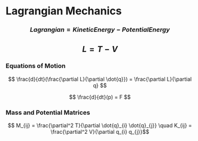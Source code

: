 # Lagrangian Mechanics

### $$ Lagrangian = Kinetic Energy - Potential Energy $$
## $$ L = T - V $$

### Equations of Motion
$$ \frac{d}{dt}(\frac{\partial L}{\partial \dot{q}}) = \frac{\partial L}{\partial q} $$

$$ \frac{d}{dt}(p) = F $$

### Mass and Potential Matrices

$$ M_{ij} = \frac{\partial^2 T}{\partial \dot{q}_{i} \dot{q}_{j}} \quad
K_{ij} = \frac{\partial^2 V}{\partial q_{i} q_{j}}$$
